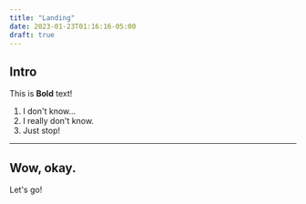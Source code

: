 ```yaml
---
title: "Landing"
date: 2023-01-23T01:16:16-05:00
draft: true
---
```


## Intro

This is **Bold** text!
1. I don't know...
2. I really don't know.
3. Just stop!

---

## Wow, okay.
Let's go!